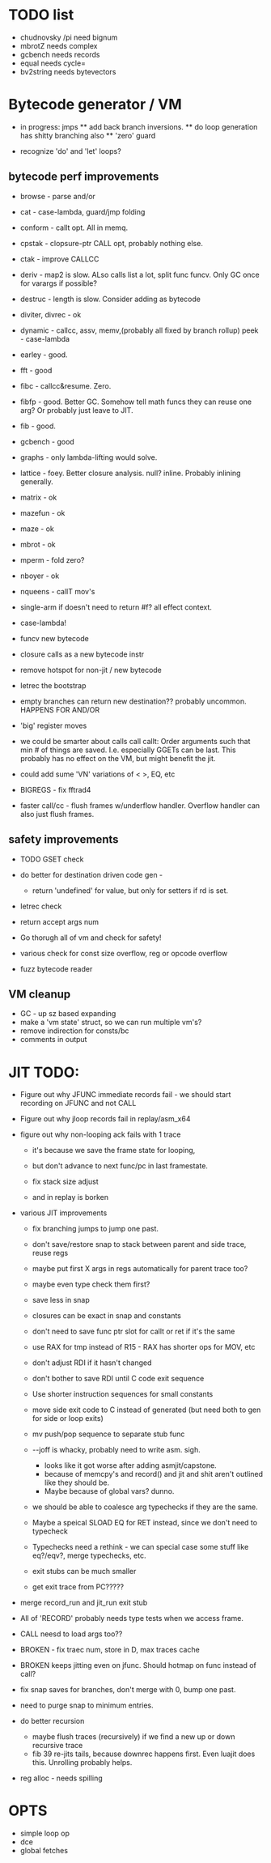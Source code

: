 # TODO list

* chudnovsky /pi need bignum
* mbrotZ needs complex
* gcbench needs records
* equal needs cycle=
* bv2string needs bytevectors

# Bytecode generator / VM

* in progress: jmps
** add back branch inversions.
** do loop generation has shitty branching also
** 'zero' guard

* recognize 'do' and 'let' loops?

## bytecode perf improvements 

* browse - parse and/or
* cat - case-lambda, guard/jmp folding
* conform - callt opt.  All in memq.
* cpstak - clopsure-ptr CALL opt, probably nothing else.
* ctak - improve CALLCC 
* deriv - map2 is slow. ALso calls list a lot, split func funcv.  Only GC once for varargs if possible?
* destruc - length is slow.  Consider adding as bytecode
* diviter, divrec - ok
* dynamic - callcc, assv, memv,(probably all fixed by branch rollup) peek - case-lambda
* earley - good. 
* fft - good
* fibc - callcc&resume.  Zero.
* fibfp - good.  Better GC.  Somehow tell math funcs they can reuse one arg?  Or probably just leave to JIT.
* fib - good.
* gcbench - good
* graphs - only lambda-lifting would solve.
* lattice - foey.  Better closure analysis. null? inline. Probably inlining generally.
* matrix - ok
* mazefun - ok
* maze - ok
* mbrot - ok
* mperm - fold zero?
* nboyer - ok
* nqueens - callT mov's

* single-arm if doesn't need to return #f? all effect context.
* case-lambda!
* funcv new bytecode
* closure calls as a new bytecode instr
* remove hotspot for non-jit / new bytecode
* letrec the bootstrap
* empty branches can return new destination?? probably uncommon. HAPPENS FOR AND/OR
* 'big' register moves
* we could be smarter about calls call callt: Order arguments such that min # of things are saved.  I.e. especially GGETs can be last.
 This probably has no effect on the VM, but might benefit the jit.
* could add sume 'VN' variations of < >, EQ, etc
* BIGREGS - fix fftrad4
* faster call/cc - flush frames w/underflow handler.  Overflow handler can also just flush frames.

## safety improvements
* TODO GSET check
* do better for destination driven code gen - 
   * return 'undefined' for value, but only for setters if rd is set.
* letrec check
* return accept args num 

* Go thorugh all of vm and check for safety!
* various check for const size overflow, reg or opcode overflow
* fuzz bytecode reader

## VM cleanup
* GC - up sz based expanding
* make a 'vm state' struct, so we can run multiple vm's?
* remove indirection for consts/bc
* comments in output

# JIT TODO:
* Figure out why JFUNC immediate records fail - we should start recording on JFUNC and not CALL
* Figure out why jloop records fail in replay/asm_x64
* figure out why non-looping ack fails with 1 trace
    * it's because we save the frame state for looping, 
	* but don't advance to next func/pc in last framestate.

  * fix stack size adjust  
  * and in replay is borken
  
* various JIT improvements
  * fix branching jumps to jump one past.
  * don't save/restore snap to stack between parent and side trace, reuse regs
  * maybe put first X args in regs automatically for parent trace too?
  * maybe even type check them first?
  * save less in snap
  * closures can be exact in snap and constants
  * don't need to save func ptr slot for callt or ret if it's the same
  * use RAX for tmp instead of R15 - RAX has shorter ops for MOV, etc
  * don't adjust RDI if it hasn't changed
  * don't bother to save RDI until C code exit sequence
  * Use shorter instruction sequences for small constants
  * move side exit code to C instead of generated (but need both to gen for side or loop exits)
  * mv push/pop sequence to separate stub func
  * --joff is whacky, probably need to write asm.  sigh.
     * looks like it got worse after adding asmjit/capstone.
	 * because of memcpy's and record() and jit and shit aren't outlined like they should be.
	 * Maybe because of global vars? dunno.
  * we should be able to coalesce arg typechecks if they are the same.
  * Maybe a speical SLOAD EQ for RET instead, since we don't need to typecheck
  * Typechecks need a rethink - we can special case some stuff like eq?/eqv?, merge typechecks, etc.
  
  * exit stubs can be much smaller
  * get exit trace from PC?????

* merge record_run and jit_run exit stub
* All of 'RECORD' probably needs type tests when we access frame.

* CALL neesd to load args too??

* BROKEN - fix traec num, store in D, max traces cache
* BROKEN keeps jitting even on jfunc.  Should hotmap on func instead of call?
* fix snap saves for branches, don't merge with 0, bump one past.

* need to purge snap to minimum entries.

* do better recursion 
  * maybe flush traces (recursively) if we find a new up or down recursive trace
  * fib 39 re-jits tails, because downrec happens first.  Even luajit does this.  Unrolling probably helps.

* reg alloc - needs spilling

# OPTS

* simple loop op
* dce
* global fetches


